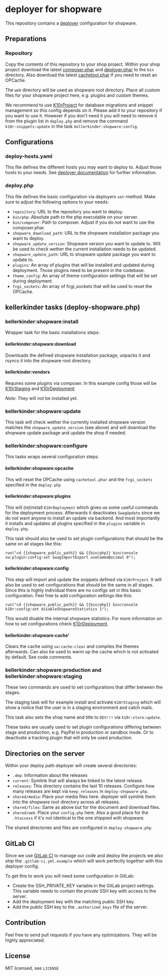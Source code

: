 # deployer for shopware

This repository contains a [deployer](https://deployer.org/) configuration for shopware.

## Preparations

### Repository
Copy the contents of this repository to your shop project. Within your shop project download the latest [composer.phar](https://getcomposer.org/download/) and [deployer.phar](https://deployer.org/download) to the ``bin`` directory.
Also download the latest [cachetool.phar](https://gordalina.github.io/cachetool/) if you need to reset an OPCache.

The `web` directory will be used as shopware root directory. Place all custom files for your shopware project here, e.g. plugins and custom themes.

We recommend to use [K10rProject](https://github.com/kellerkinderDE/K10rProject) for database migrations and snippet management so this config depends on it. Please add it to your repository if you want to use it. However if you don't need it you will need to remove it from the plugin list in `deploy.php` and remove the command `k10r:snippets:update` in the task `kellerkinder:shopware:config`.

## Configurations

### deploy-hosts.yaml

This file defines the different hosts you may want to deploy to. Adjust those hosts to your needs.
See [deployer documentation](https://deployer.org/docs/hosts) for further information.

### deploy.php

This file defines the basic configuration via deployers `set`-method. Make sure to adjust the following options to your needs:
* `repository`: URL to the repository you want to deploy.
* `bin/php`: Absolute path to the php executable on your server.
* `bin/composer`: Path to composer. Adjust if you do not want to use the composer.phar.
* `shopware_download_path`: URL to the shopware installation package you want to deploy.
* `shopware_update_version`: Shopware version you want to update to. Will be used to check wether the current installation needs to be updated.
* `shopware_update_path`: URL to shopware update package you want to update to.
* `plugins`: An array of plugins that will be installed and updated during deployment. Those plugins need to be present in the codebase.
* `theme_config`: An array of theme configuration settings that will be set during deployment.
* `fcgi_sockets`: An array of fcgi_sockets that will be used to reset the OPCache.

## kellerkinder tasks (deploy-shopware.php)

### kellerkinder:shopware:install

Wrapper task for the basic installations steps:

#### kellerkinder:shopware:download
Downloads the defined shopware installation package, unpacks it and rsyncs it into the shopware root directory.

#### kellerkinder:vendors
Requires some plugins via composer. In this example config those will be [K10rStaging](https://github.com/kellerkinderDE/K10rStaging) and [K10rDeployment](https://github.com/kellerkinderDE/K10rDeployment)

_Note:_ They will not be installed yet.

### kellerkinder:shopware:update
This task will check wether the currently installed shopware version matches the `shopware_update_version` (see above) and will download the shopware update package and update the shop if needed.

### kellerkinder:shopware:configure
This tasks wraps several configuration steps:

#### kellerkinder:shopware:opcache
This will reset the OPCache using `cachetool.phar` and the `fcgi_sockets` specified in the `deploy.php`

#### kellerkinder:shopware:plugins
This will (re)install `K10rDeployment` which gives us some useful commands for the deployment process. Afterwards it deactivates `SwagUpdate` since we do not want anyone to install an update via backend.
And most importantly it installs and updates all plugins specified in the `plugins` variable in `deploy.php`.

This task should also be used to set plugin configurations that should be the same on all stages like this:
```
run("cd {{shopware_public_path}} && {{bin/php}} bin/console sw:plugin:config:set SwagImportExport useCommaDecimal 0");
```

#### kellerkinder:shopware:config
This step will import and update the snippets defined via `K10rProject`. It will also be used to set configurations that should be the same in all stages. Since this is highly individual there are no configs set in this basic configuration.
Feel free to add configuration settings like this:
```
run("cd {{shopware_public_path}} && {{bin/php}} bin/console k10r:config:set disableShopwareStatistics 1");
```
This would disable the internal shopware statistics. For more information on how to set configurations check [K10rDeployment](https://github.com/kellerkinderDE/K10rDeployment).



#### kellerkinder:shopware:cache'
Clears the cache using `sw:cache:clear` and compiles the themes afterwards. Can also be used to warm up the cache which is not activated by default. See code comments.

### kellerkinder:shopware:production and kellerkinder:shopware:staging
These two commands are used to set configurations that differ between the stages.

The staging task will for example install and activate `K10rStaging` which will show a notice that the user is in a staging environment and catch mails.

This task also sets the shop name and title to `DEV!!!` via `k10r:store:update`.

These tasks are usually used to set plugin configurations differing between stage and production, e.g. PayPal in production or sandbox mode. Or to deactivate a tracking plugin that will only be used production.


## Directories on the server
Within your deploy path deployer will create several directories:

* `.dep`: Information about the releases
* `current`: Symlink that will always be linked to the latest release.
* `releases`: This directory contains the last 10 releases. Configure how many releases are kept via `keep_releases` in `deploy-shopware-php`. 
* `shared/media`: Place your media files here. deployer will symlink them into the shopware root directory across all releases.
* `shared/files`: Same as above but for the document and download files.
* `shared/web`: Place your `config.php` here. Also a good place for the `.htaccess` if it's not identical to the one shippied with shopware.

The shared directories and files are configured in `deploy-shopware.php`.

## GitLab CI

Since we use [GitLab CI](https://about.gitlab.com/features/gitlab-ci-cd/) to manage our code and deploy the projects we also ship the `.gitlab-ci.yml.example` which will work perfectly together with this deployer config.

To get this to work you will need some configuration in GitLab:
* Create the SSH_PRIVATE_KEY variable in the GitLab project settings. This variable needs to contain the *private* SSH key with access to the server.
* Add the deployment key with the matching *public* SSH key.
* Add the *public* SSH key to the `.authorized_keys` file of the server.

## Contribution
Feel free to send pull requests if you have any optimizations. They will be highly appreciated.

## License
MIT licensed, see `LICENSE`